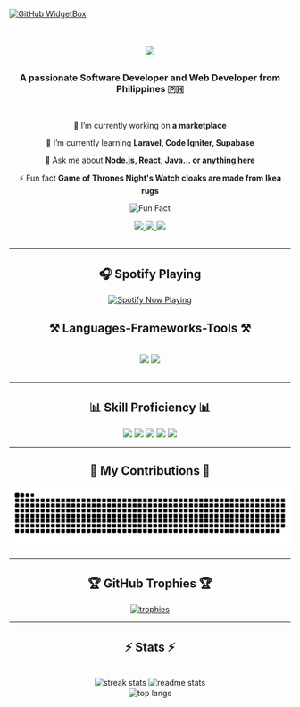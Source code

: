 [![GitHub WidgetBox](https://github-widgetbox.vercel.app/api/profile?username=itzmegelo&data=followers,repositories,stars,commits)](https://github.com/Jurredr/github-widgetbox)

<h1 align="center">
    <img src="https://readme-typing-svg.herokuapp.com/?font=Righteous&size=35&center=true&vCenter=true&width=500&height=70&duration=4000&lines=Hi+There!+👋;+I'm+Angelo+Pojas+Maldora!;+Welcome+to+my+profile!;+Software+Developer;+Web+Developer+from+Philippines" />
</h1>

<h3 align="center">A passionate Software Developer and Web Developer from Philippines 🇵🇭</h3>

<br/>

<div align="center">
 
 🔭 I’m currently working on **a marketplace**
 
 🌱 I’m currently learning **Laravel, Code Igniter, Supabase**

💬 Ask me about **Node.js, React, Java... or anything [here](https://github.com/itzmegelo/itzmegelo/issues)**

⚡ Fun fact **Game of Thrones Night's Watch cloaks are made from Ikea rugs**
 
 ![Fun Fact](https://img.shields.io/badge/Fun%20Fact-Game%20of%20Thrones%20cloaks%20are%20from%20IKEA-blue)

</div>

<div align="center"> 
  <a href="mailto:akiratakuyashi09@gmail.com">
    <img src="https://img.shields.io/badge/Gmail-333333?style=for-the-badge&logo=gmail&logoColor=red" />
  </a>
  <a href="https://linkedin.com/in/itzmegelo" target="_blank">
    <img src="https://img.shields.io/badge/LinkedIn-0077B5?style=for-the-badge&logo=linkedin&logoColor=white" target="_blank" />
  </a>
  <a href="https://itzmegelo.github.io" target="_blank">
     <img src="https://img.shields.io/badge/Portfolio-FF5722?style=for-the-badge&logo=todoist&logoColor=white" target="_blank" /> <!-- sqlite, safari, google-chrome are other good icon options -->
  </a>
</div>

<br/>
<hr/>

<h2 align="center">🎧 Spotify Playing</h2>

<p align="center">
  <a href="https://open.spotify.com/user/31iiuv3aqznamlux2at7phrnbpwa" target="_blank"><img src="https://now-playing-on-spotify.vercel.app/api/spotify" alt="Spotify Now Playing" width="350"/></a>
</p>

<h2 align="center">⚒️ Languages-Frameworks-Tools ⚒️</h2>
<br/>
<div align="center">
    <img src="https://skillicons.dev/icons?i=react,bootstrap,mui,html,css,vscode,github,figma,tailwind,git,r" />
    <img src="https://skillicons.dev/icons?i=nodejs,python,javascript,typescript,express,firebase,mongodb,c,java,nextjs,mysql" /><br>
</div>

<br/>
<hr/>

<h2 align="center">📊 Skill Proficiency 📊</h2>
<div align="center">
  <img src="https://img.shields.io/badge/HTML5-100%25-orange" />
  <img src="https://img.shields.io/badge/CSS3-90%25-blue" />
  <img src="https://img.shields.io/badge/JavaScript-85%25-yellow" />
  <img src="https://img.shields.io/badge/Node.js-80%25-green" />
  <img src="https://img.shields.io/badge/React-75%25-blue" />
</div>

<hr/>

<h2 align="center">🐍 My Contributions 🐍</h2>
<div align="center">
  <img alt="snake eating my contributions" src="https://github.com/jonvicbarcenas/jonvicbarcenas/blob/output/github-contribution-grid-snake-dark.svg" />
</div>

<hr/>

<h2 align="center">🏆 GitHub Trophies 🏆</h2>
<div align="center">
  <a href="https://github.com/ryo-ma/github-profile-trophy">
    <img src="https://github-profile-trophy.vercel.app/?username=itzmegelo&theme=darkhub&no-frame=true&row=1&column=7" alt="trophies"/>
  </a>
</div>

<hr/>

<h2 align="center">⚡ Stats ⚡</h2>
<br/>
<div align="center">
  <img width=390 height=153.63 src="https://github-readme-streak-stats-humbas-projects.vercel.app?user=itzmegelo&theme=merko&border_radius=7.4" alt="streak stats"/>
  <img width=390 height=153.63 src="https://git-readme-statz-humbas-projects.vercel.app/api?username=itzmegelo&count_private=true&show_icons=true&theme=react&rank_icon=github&border_radius=10" alt="readme stats" />
  <br/>
  <img width=325 align="center" src="https://git-readme-statz-humbas-projects.vercel.app/api/top-langs/?username=itzmegelo&hide=HTML&langs_count=8&layout=compact&theme=react&border_radius=10&size_weight=0.5&count_weight=0.5&exclude_repo=github-readme-stats" alt="top langs" />
</div>

<br/><br/>
